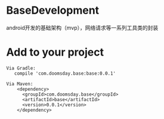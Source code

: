 # BaseDevelopment
android开发的基础架构（mvp），网络请求等一系列工具类的封装

# Add to your project

    Via Gradle:
       compile 'com.doomsday.base:base:0.0.1'

    Via Maven:
        <dependency>
          <groupId>com.doomsday.base</groupId>
          <artifactId>base</artifactId>
          <version>0.0.1</version>
        </dependency>

